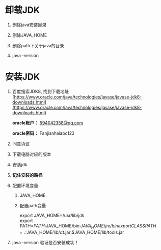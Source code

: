 # 卸载JDK

1. 删除java安装目录
    
2. 删除JAVA_HOME
    
3. 删除path下关于java的目录
    
4. java -version
    

# 安装JDK

1. 百度搜索JDK8, 找到下载地址 [https://www.oracle.com/java/technologies/javase/javase-jdk8-downloads.html](https://www.oracle.com/java/technologies/javase/javase-jdk8-downloads.html)
    
    **oracle账户：** [594042358@qq.com](mailto:594042358@qq.com)
    
    **oracle密码：** Fanjianhaiabc123
    
2. 同意协议
    
3. 下载电脑对应的版本
    
4. 安装jdk
    
5. **记住安装的路径**
    
6. 配置环境变量
    
    1. JAVA_HOME
        
    2. 配置path变量
        
        export JAVA_HOME=/usr/lib/jdk  
        export PATH=$PATH:$JAVA_HOME/bin:$JAVA_HOME/jre/bin  
        export CLASSPATH=.:$JAVA_HOME/lib/dt.jar:$JAVA_HOME/lib/tools.jar
        
7. java -version 验证是否安装成功！